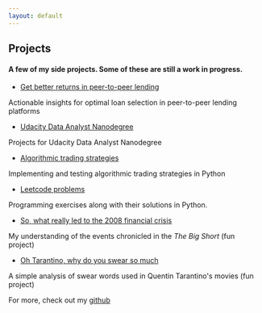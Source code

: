 ```yaml
---
layout: default
---
```


## Projects

#### A few of my side projects. Some of these are still a work in progress.

* [Get better returns in peer-to-peer lending](https://iyer-karthik.github.io/Insight-project/)

Actionable insights for optimal loan selection in peer-to-peer lending platforms

* [Udacity Data Analyst Nanodegree](https://github.com/iyer-karthik/udacity-dand)

Projects for Udacity Data Analyst Nanodegree

* [Algorithmic trading strategies](https://github.com/iyer-karthik/algo_trading_strategies)

Implementing and testing algorithmic trading strategies in Python

* [Leetcode problems](https://github.com/iyer-karthik/coding_exercises)

Programming exercises along with their solutions in Python.

* [So, what really led to the 2008 financial crisis](https://github.com/iyer-karthik/random/tree/master/the_big_short)

My understanding of the events chronicled in the *The Big Short* (fun project)

* [Oh Tarantino, why do you swear so much](https://github.com/iyer-karthik/random/tree/master/tarantino)

A simple analysis of swear words used in Quentin Tarantino's movies (fun project)



For more, check out my [github](https://github.com/iyer-karthik)

